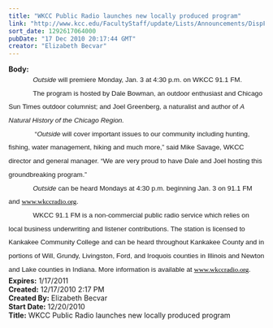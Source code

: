 ```yaml
---
title: "WKCC Public Radio launches new locally produced program"
link: "http://www.kcc.edu/FacultyStaff/update/Lists/Announcements/DispForm.aspx?ID=51"
sort_date: 1292617064000
pubDate: "17 Dec 2010 20:17:44 GMT"
creator: "Elizabeth Becvar"
---
```


<div><b>Body:</b> <div class=ExternalClassC996EBDBF77D4E6EAD136982723A823E><div>
<p class=MsoNormal style="margin:0in 0in 0pt"><span style="font-size:10pt;font-family:'Arial','sans-serif'"></span></p>
<p class=MsoNormal style="margin:0in 0in 0pt;text-indent:0.5in;line-height:200%"><i style=""><span style="font-size:10pt;line-height:200%;font-family:'Arial','sans-serif'">Outside</span></i><span style="font-size:10pt;line-height:200%;font-family:'Arial','sans-serif'"> will premiere Monday, Jan. 3 at 4:30 p.m. on WKCC 91.1 FM.</span></p>
<p class=MsoNormal style="margin:0in 0in 0pt;text-indent:0.5in;line-height:200%"><span style="font-size:10pt;line-height:200%;font-family:'Arial','sans-serif'">The program is hosted by Dale Bowman, an outdoor enthusiast and Chicago Sun Times outdoor columnist; and Joel Greenberg, a naturalist and author of <i style="">A Natural History of the Chicago Region. </i></span></p>
<p class=MsoNormal style="margin:0in 0in 0pt;text-indent:0.5in;line-height:200%"><span style="font-size:10pt;line-height:200%;font-family:'Arial','sans-serif'"><span style=""> </span>“<i style="">Outside</i> will cover important issues to our community including hunting, fishing, water management, hiking and much more,” said Mike Savage, WKCC director and general manager. “We are very proud to have Dale and Joel hosting this groundbreaking program.”</span></p>
<p class=MsoNormal style="margin:0in 0in 0pt;text-indent:0.5in;line-height:200%"><i style=""><span style="font-size:10pt;line-height:200%;font-family:'Arial','sans-serif'">Outside</span></i><span style="font-size:10pt;line-height:200%;font-family:'Arial','sans-serif'"> can be heard Mondays at 4:30 p.m. beginning Jan. 3 on 91.1 FM and <span style="color:black"><a href="http://www.wkccradio.org/"><span style="color:black"><font face="Times New Roman">www.wkccradio.org</font></span></a>.</span></span></p>
<p class=MsoNormal style="margin:0in 0in 0pt;text-indent:0.5in;line-height:200%"><span style="font-size:10pt;line-height:200%;font-family:'Arial','sans-serif'">WKCC 91.1 FM is a non-commercial public radio service which relies on local business underwriting and listener contributions. The station is licensed to Kankakee Community College and can be heard throughout Kankakee County and in portions of Will, Grundy, Livingston, Ford, and Iroquois counties in Illinois and Newton and Lake counties in Indiana. More information is available at <span style="color:black"><a href="http://www.wkccradio.org/"><span style="color:black"><font face="Times New Roman">www.wkccradio.org</font></span></a></span>.</span></p></div></div></div>
<div><b>Expires:</b> 1/17/2011</div>
<div><b>Created:</b> 12/17/2010 2:17 PM</div>
<div><b>Created By:</b> Elizabeth Becvar</div>
<div><b>Start Date:</b> 12/20/2010</div>
<div><b>Title:</b> WKCC Public Radio launches new locally produced program</div>
